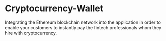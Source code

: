 # Cryptocurrency-Wallet
 Integrating the Ethereum blockchain network into the application in order to enable your customers to instantly pay the fintech professionals whom they hire with cryptocurrency.
